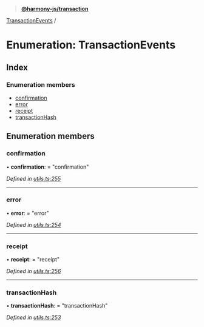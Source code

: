 > **[@harmony-js/transaction](../README.md)**

[TransactionEvents](transactionevents.md) /

# Enumeration: TransactionEvents

## Index

### Enumeration members

* [confirmation](transactionevents.md#confirmation)
* [error](transactionevents.md#error)
* [receipt](transactionevents.md#receipt)
* [transactionHash](transactionevents.md#transactionhash)

## Enumeration members

###  confirmation

• **confirmation**: = "confirmation"

*Defined in [utils.ts:255](https://github.com/FireStack-Lab/Harmony-sdk-core/blob/c727071/packages/harmony-transaction/src/utils.ts#L255)*

___

###  error

• **error**: = "error"

*Defined in [utils.ts:254](https://github.com/FireStack-Lab/Harmony-sdk-core/blob/c727071/packages/harmony-transaction/src/utils.ts#L254)*

___

###  receipt

• **receipt**: = "receipt"

*Defined in [utils.ts:256](https://github.com/FireStack-Lab/Harmony-sdk-core/blob/c727071/packages/harmony-transaction/src/utils.ts#L256)*

___

###  transactionHash

• **transactionHash**: = "transactionHash"

*Defined in [utils.ts:253](https://github.com/FireStack-Lab/Harmony-sdk-core/blob/c727071/packages/harmony-transaction/src/utils.ts#L253)*